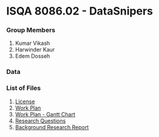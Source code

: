# ISQA 8086.02 - DataSnipers

### Group Members
1. Kumar Vikash
2. Harwinder Kaur
3. Edem Dosseh

### Data

### List of Files

1. [License](https://github.com/EdemD/DataSnipers/blob/master/LICENSE)
2. [Work Plan](https://github.com/EdemD/DataSnipers/blob/master/1%20Work%20Plan/Work%20Plan.md)
3. [Work Plan - Gantt Chart](https://github.com/EdemD/DataSnipers/blob/master/1%20Work%20Plan/Work%20Plan%20-%20Gantt%20Chart.pdf)
4. [Research Questions](https://github.com/EdemD/DataSnipers/blob/master/1%20Work%20Plan/Data%20Snipers%20Research%20Questions.md)
5. [Background Research Report](https://github.com/EdemD/DataSnipers/tree/master/Background%20Research)
  
